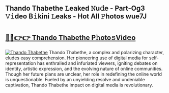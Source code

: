 ## Thando Thabethe 𝙻eaked 𝙽u𝚍e - Part-Og3 𝚅𝚒deo B𝚒kini 𝙻eaks - Hot All 𝙿hotos wue7J

# <h2><a href="http://ld0asgq.urlbe.top/?page=Thando+Thabethe">🔗🔗👉👉 Thando Thabethe P𝚑oto𝚜Vid𝚎o</a></h2>

[![Thando Thabethe](https://i.imgur.com/eBuTRDB.gif)](http://ld0asgq.urlbe.top/?page=Thando+Thabethe)
Thando Thabethe, a complex and polarizing character, eludes easy comprehension. Her pioneering use of digital media for self-representation has enthralled and infuriated viewers, igniting debates on identity, artistic expression, and the evolving nature of online communities. Though her future plans are unclear, her role in redefining the online world is unquestionable. Fueled by an unyielding resolve and undeniable captivation, Thando Thabethe impact on digital media is revolutionary.
